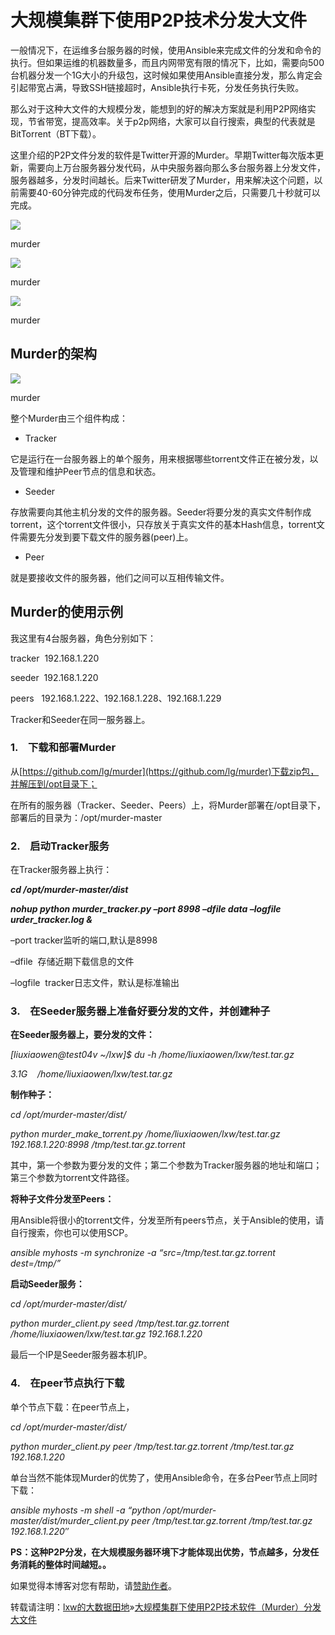 # 大规模集群下使用P2P技术分发大文件



一般情况下，在运维多台服务器的时候，使用Ansible来完成文件的分发和命令的执行。但如果运维的机器数量多，而且内网带宽有限的情况下，比如，需要向500台机器分发一个1G大小的升级包，这时候如果使用Ansible直接分发，那么肯定会引起带宽占满，导致SSH链接超时，Ansible执行卡死，分发任务执行失败。

那么对于这种大文件的大规模分发，能想到的好的解决方案就是利用P2P网络实现，节省带宽，提高效率。关于p2p网络，大家可以自行搜索，典型的代表就是BitTorrent（BT下载）。

这里介绍的P2P文件分发的软件是Twitter开源的Murder。早期Twitter每次版本更新，需要向上万台服务器分发代码，从中央服务器向那么多台服务器上分发文件，服务器越多，分发时间越长。后来Twitter研发了Murder，用来解决这个问题，以前需要40-60分钟完成的代码发布任务，使用Murder之后，只需要几十秒就可以完成。

![](http://7xipth.com1.z0.glb.clouddn.com/20180722-2.png)

murder

![](http://7xipth.com1.z0.glb.clouddn.com/20180722-3.png)

murder

![](http://7xipth.com1.z0.glb.clouddn.com/20180722-4.jpeg)

murder

## Murder的架构

![](http://7xipth.com1.z0.glb.clouddn.com/20180722-1.jpg)

murder

整个Murder由三个组件构成：

* Tracker

它是运行在一台服务器上的单个服务，用来根据哪些torrent文件正在被分发，以及管理和维护Peer节点的信息和状态。

* Seeder

存放需要向其他主机分发的文件的服务器。Seeder将要分发的真实文件制作成torrent，这个torrent文件很小，只存放关于真实文件的基本Hash信息，torrent文件需要先分发到要下载文件的服务器\(peer\)上。

* Peer

就是要接收文件的服务器，他们之间可以互相传输文件。

## Murder的使用示例

我这里有4台服务器，角色分别如下：

tracker  192.168.1.220

seeder  192.168.1.220

peers   192.168.1.222、192.168.1.228、192.168.1.229

Tracker和Seeder在同一服务器上。

### 1.    下载和部署Murder

从[https://github.com/lg/murder](https://github.com/lg/murder)下载zip包，并解压到/opt目录下；

在所有的服务器（Tracker、Seeder、Peers）上，将Murder部署在/opt目录下，部署后的目录为：/opt/murder-master

### 2.    启动Tracker服务

在Tracker服务器上执行：

_**cd /opt/murder-master/dist**_

_**nohup python murder\_tracker.py –port 8998 –dfile data –logfile urder\_tracker.log &**_



–port tracker监听的端口,默认是8998

–dfile  存储近期下载信息的文件

–logfile  tracker日志文件，默认是标准输出

### 3.    在Seeder服务器上准备好要分发的文件，并创建种子

**在Seeder服务器上，要分发的文件：**

_\[liuxiaowen@test04v ~/lxw\]$ du -h /home/liuxiaowen/lxw/test.tar.gz_

_3.1G    /home/liuxiaowen/lxw/test.tar.gz_

**制作种子：**

_cd /opt/murder-master/dist/_

_python murder\_make\_torrent.py /home/liuxiaowen/lxw/test.tar.gz 192.168.1.220:8998 /tmp/test.tar.gz.torrent_

其中，第一个参数为要分发的文件；第二个参数为Tracker服务器的地址和端口；第三个参数为torrent文件路径。

**将种子文件分发至Peers：**

用Ansible将很小的torrent文件，分发至所有peers节点，关于Ansible的使用，请自行搜索，你也可以使用SCP。

_ansible myhosts -m synchronize -a “src=/tmp/test.tar.gz.torrent dest=/tmp/”_

**启动Seeder服务：**

_cd /opt/murder-master/dist/_

_python murder\_client.py seed /tmp/test.tar.gz.torrent /home/liuxiaowen/lxw/test.tar.gz 192.168.1.220_

最后一个IP是Seeder服务器本机IP。

### 4.    在peer节点执行下载

单个节点下载：在peer节点上，

_cd /opt/murder-master/dist/_

_python murder\_client.py peer /tmp/test.tar.gz.torrent /tmp/test.tar.gz 192.168.1.220_

单台当然不能体现Murder的优势了，使用Ansible命令，在多台Peer节点上同时下载：

_ansible myhosts -m shell -a “python /opt/murder-master/dist/murder\_client.py peer /tmp/test.tar.gz.torrent /tmp/test.tar.gz 192.168.1.220″_



**PS：这种P2P分发，在大规模服务器环境下才能体现出优势，节点越多，分发任务消耗的整体时间越短。。**





如果觉得本博客对您有帮助，请[赞助作者](http://lxw1234.com/pay-blog)。

转载请注明：[lxw的大数据田地](http://lxw1234.com/)»[大规模集群下使用P2P技术软件（Murder）分发大文件](http://lxw1234.com/archives/2018/07/915.htm)

